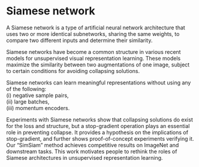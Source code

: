 # Siamese network

A Siamese network is a type of artificial neural network architecture that uses two or more identical subnetworks, sharing the same weights, to compare two different inputs and determine their similarity.

Siamese networks have become a common structure in various recent models for unsupervised visual representation learning. These models maximize the similarity between two augmentations of one image, subject to certain conditions for avoiding collapsing solutions.

Siamese networks can learn meaningful representations without using any of the following:<br>
(i) negative sample pairs,<br>
(ii) large batches,<br>
(iii) momentum encoders.<br>

Experiments with Siamese networks show that collapsing solutions do exist for the loss and structure, but a stop-gradient operation plays an essential role in preventing collapse. It provides a hypothesis on the implications of stop-gradient, and further shows proof-of-concept experiments verifying it. Our “SimSiam” method achieves competitive results on ImageNet and downstream tasks. This work motivates people to rethink the roles of Siamese architectures in unsupervised representation learning.
